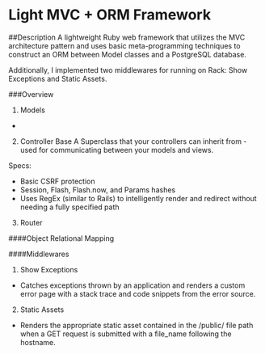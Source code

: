 # Light MVC + ORM Framework

##Description
A lightweight Ruby web framework that utilizes the MVC architecture pattern and uses basic meta-programming techniques to construct an ORM between Model classes and a PostgreSQL database.

Additionally, I implemented two middlewares for running on Rack: Show Exceptions and Static Assets.

###Overview
1. Models  
*

2. Controller Base
A Superclass that your controllers can inherit from - used for communicating between your models and views.

Specs:
* Basic CSRF protection
* Session, Flash, Flash.now, and Params hashes
* Uses RegEx (similar to Rails) to intelligently render and redirect without needing a fully specified path

3. Router

####Object Relational Mapping




####Middlewares
1. Show Exceptions
* Catches exceptions thrown by an application and renders a custom error page with a stack trace and code snippets from the error source.

2. Static Assets
* Renders the appropriate static asset contained in the /public/ file path when a GET request is submitted with a file_name following the hostname.
